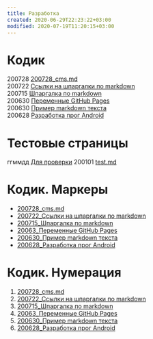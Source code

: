 ```yaml
---
title: Разработка
created: 2020-06-29T22:23:22+03:00
modified: 2020-07-19T11:20:15+03:00
---
```


# Кодик

200728 [200728_cms.md](./200728_cms.md)  
200722 [Ссылки на шпаргалки по markdown](./200722_markdown.md)  
200715 [Шпаргалка по markdown](./200715_md_шпаргалка.md)  
200630 [Переменные GitHub Pages](./200630-gh-pages-vars.md)  
200630 [Пример markdown текста](./200630-md-example.md)  
200628 [Разработка прог Android](200628_android_разработка.md)

# Тестовые страницы

ггммдд [Для проверки](../beta)
200101 [test.md](./test.md)

# Кодик. Маркеры

* [200728_cms.md](./200728_cms.md)  
* [200722_Ссылки на шпаргалки по markdown](./200722_markdown.md)  
* [200715_Шпаргалка по markdown](./200715_md_шпаргалка.md)  
* [20063_Переменные GitHub Pages](./200630-gh-pages-vars.md)  
* [200630_Пример markdown текста](./200630-md-example.md)  
* [200628_Разработка прог Android](200628_android_разработка.md)


# Кодик. Нумерация

1. [200728_cms.md](./200728_cms.md)  
1. [200722_Ссылки на шпаргалки по markdown](./200722_markdown.md)  
1. [200715_Шпаргалка по markdown](./200715_md_шпаргалка.md)  
1. [20063_Переменные GitHub Pages](./200630-gh-pages-vars.md)  
1. [200630_Пример markdown текста](./200630-md-example.md)  
1. [200628_Разработка прог Android](200628_android_разработка.md)
